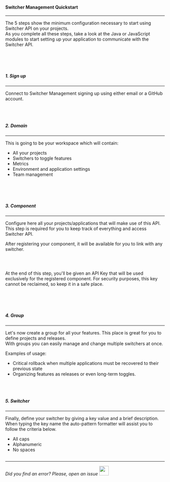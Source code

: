 #### Switcher Management Quickstart
* * *

The 5 steps show the minimum configuration necessary to start using Switcher API on your projects.
</br>As you complete all these steps, take a look at the Java or JavaScript modules to start setting up your application to communicate with the Switcher API.

<img src="[$ASSETS_LOCATION]/documentation/images/setup/5steps.jpg" class="image-style shadow dark-invert" alt=""/>

</br></br>

##### 1. Sign up
* * *
Connect to Switcher Management signing up using either email or a GitHub account.

</br></br>

##### 2. Domain
* * *
This is going to be your workspace which will contain:
- All your projects
- Switchers to toggle features
- Metrics
- Environment and application settings
- Team management

<img src="[$ASSETS_LOCATION]/documentation/images/setup/domain_create.jpg" class="image-style shadow dark-invert" alt=""/>

</br></br>

##### 3. Component
* * *
Configure here all your projects/applications that will make use of this API. This step is required for you to keep track of everything and access Switcher API.
<p>After registering your component, it will be available for you to link with any switcher.

<img src="[$ASSETS_LOCATION]/documentation/images/setup/components.jpg" class="image-style shadow dark-invert" alt=""/><p><br/>

<p>At the end of this step, you'll be given an API Key that will be used exclusively for the registered component. 
For security purposes, this key cannot be reclaimed, so keep it in a safe place.

<img src="[$ASSETS_LOCATION]/documentation/images/components/component_key.jpg" class="image-style shadow dark-invert" alt=""/><p>

</br></br>

##### 4. Group
* * *
Let's now create a group for all your features. This place is great for you to define projects and releases.
<br>With groups you can easily manage and change multiple switchers at once.

Examples of usage:

- Critical rollback when multiple applications must be recovered to their previous state
- Organizing features as releases or even long-term toggles.

</br></br>

##### 5. Switcher
* * *
Finally, define your switcher by giving a key value and a brief description.
<br/>When typing the key name the auto-pattern formatter will assist you to follow the criteria below.

- All caps
- Alphanumeric
- No spaces

<img src="[$ASSETS_LOCATION]/documentation/images/setup/switchers.jpg" class="image-style shadow dark-invert" alt=""/>

* * *

*Did you find an error? Please, open an issue*
<a href="https://github.com/switcherapi/switcher-management/issues/new?title=fix:+[setup.md]+-+[INSERT+SHORT+DESCRIPTION]" target="_blank">
    <img src="[$ASSETS_LOCATION]\github.svg" style="width: 30px;">
</a> 
